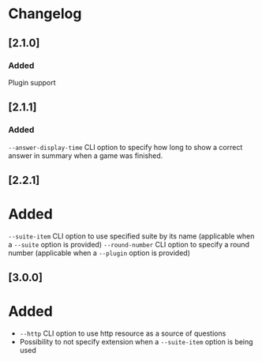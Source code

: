 # Changelog

## [2.1.0]

### Added

Plugin support

## [2.1.1]

### Added

`--answer-display-time` CLI option to specify how long to show a correct answer in summary when a game was finished.

## [2.2.1]

# Added

`--suite-item` CLI option to use specified suite by its name (applicable when a `--suite` option is provided)
`--round-number` CLI option to specify a round number (applicable when a `--plugin` option is provided)

## [3.0.0]

# Added

- `--http` CLI option to use http resource as a source of questions
- Possibility to not specify extension when a `--suite-item` option is being used
